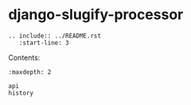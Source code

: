 # django-slugify-processor

```{eval-rst}
.. include:: ../README.rst
   :start-line: 3
```

Contents:

```{toctree}
:maxdepth: 2

api
history

```


